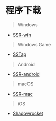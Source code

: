# 程序下载

> Windows

- [SSR-win](https://wiki.sybk.tw/docs/download/ssr-win.7z)

> Windows Game

- [SSTap](https://wiki.sybk.tw/docs/download/SSTap.7z)

> Android

- [SSR-android](https://wiki.sybk.tw/docs/download/ssr-android.apk)

> macOS

- [SSR-mac](https://wiki.sybk.tw/docs/download/ssr-mac.dmg)

> iOS

- [Shadowrocket](https://jingyan.baidu.com/article/63acb44a1e1b8661fcc17e3c.html)